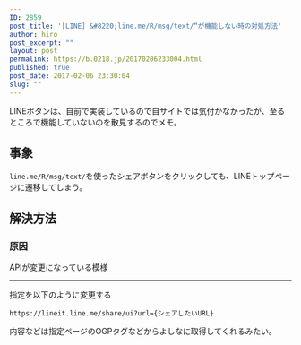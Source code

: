 ```yaml
---
ID: 2859
post_title: '[LINE] &#8220;line.me/R/msg/text/“が機能しない時の対処方法'
author: hiro
post_excerpt: ""
layout: post
permalink: https://b.0218.jp/20170206233004.html
published: true
post_date: 2017-02-06 23:30:04
slug: ""
---
```

LINEボタンは、自前で実装しているので自サイトでは気付かなかったが、至るところで機能していないのを散見するのでメモ。
<!--more-->

## 事象

`line.me/R/msg/text/`を使ったシェアボタンをクリックしても、LINEトップページに遷移してしまう。


## 解決方法

### 原因

APIが変更になっている模様

---

指定を以下のように変更する

```
https://lineit.line.me/share/ui?url={シェアしたいURL}
```

内容などは指定ページのOGPタグなどからよしなに取得してくれるみたい。